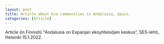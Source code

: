 ```yaml
---
layout: post
title: Article about Eco communities in Andalusia, Spain.
categories: [Article]
---
```

Article (in Finnish) "Andalusia on Espanjan ekoyhteisöjen keskus”, SES-lehti, Helsinki 15.1.2022.
